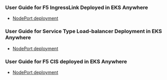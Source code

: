 ### User Guide for F5 IngressLink Deployed in EKS Anywhere

* [NodePort deployment](https://github.com/mdditt2000/k8s-bigip-ctlr/blob/main/user_guides/eks-anywhere/ingresslink/README.md)

### User Guide for Service Type Load-balancer Deployment in EKS Anywhere

* [NodePort deployment](https://github.com/mdditt2000/k8s-bigip-ctlr/blob/main/user_guides/eks-anywhere/servicetypelb/README.md)

### User Guide for F5 CIS deployed in EKS Anywhere

* [NodePort deployment](https://github.com/mdditt2000/k8s-bigip-ctlr/blob/main/user_guides/eks-anywhere/nodeport/README.md)